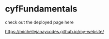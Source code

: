 # cyfFundamentals

check out the deployed page here

https://michellejanaycodes.github.io/my-website/
